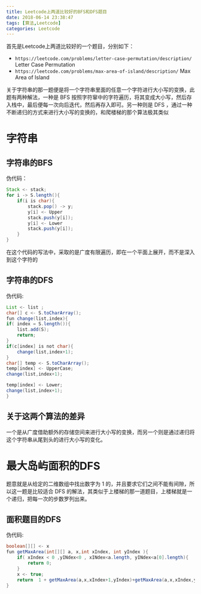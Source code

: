 ```yaml
---
title: Leetcode上两道比较好的BFS和DFS题目
date: 2018-06-14 23:38:47
tags: [算法,Leetcode]
categories: Leetcode
---
```

首先是Leetcode上两道比较好的一个题目，分别如下：
* `https://leetcode.com/problems/letter-case-permutation/description/` Letter Case Permutation
* `https://leetcode.com/problems/max-area-of-island/description/` Max Area of Island

关于字符串的那一题便是将一个字符串里面的任意一个字符进行大小写的变换，此题有两种解法，一种是 BFS 按照字符窜中的字符遍历，将其变成大小写，然后存入栈中，最后便每一次向后迭代，然后再存入即可。另一种则是 DFS ，通过一种不断递归的方式来进行大小写的变换的，和爬楼梯的那个算法极其类似
# 字符串

## 字符串的BFS
伪代码：
```java
Stack <- stack;
for i -> S.length(){
    if(i is char){
        stack.pop() -> y;
        y[i] <- Upper
        stack.push(y[i]);
        y[i] <- Lower
        stack.push(y[i]);
    }
}
```
在这个代码的写法中，采取的是广度有限遍历，即在一个平面上展开，而不是深入到这个字符的

## 字符串的DFS
伪代码:
```java
List <- list ;
char[] c <- S.toCharArray();
fun change(list,index){
if( index = S.length()){
    list.add(S);
    return;
}
if(c[index] is not char){
    change(list,index+1);
}
char[] temp <- S.toCharArray();
temp[index] <- UpperCase;
change(list,index+1);

temp[index] <- Lower;
change(list,index+1);
}
```


## 关于这两个算法的差异

一个是从广度借助额外的存储空间来进行大小写的变换，而另一个则是通过递归将这个字符串从尾到头的进行大小写的变化。


# 最大岛屿面积的DFS
题意就是从给定的二维数组中找出数字为 1 的，并且要求它们之间不能有间隙，所以这一题是比较适合 DFS 的解法，其类似于上楼梯的那一道题目，上楼梯就是一个递归，把每一次的步数罗列出来。

## 面积题目的DFS
伪代码:
```java
boolean[][] <- x
fun getMaxArea(int[][] a, x,int xIndex, int yIndex ){
    if( xIndex < 0 ,yINdex<0 , xINdex<a.length, yINdex<a[0].length){
        return 0;
    }
    x <- true;
    return  1 + getMaxArea(a,x,xIndex+1,yIndex)+getMaxArea(a,x,xIndex,yIndex+1) + getMaxArea(a,x,xIndex-1,yIndex) getMaxArea(a,x,xIndex,yIndex-1)
}
```